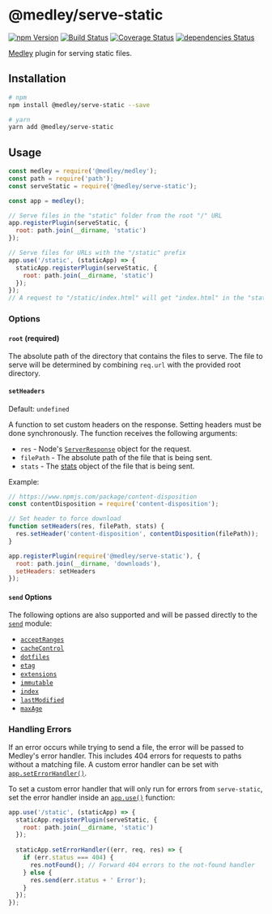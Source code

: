 # @medley/serve-static

[![npm Version](https://img.shields.io/npm/v/@medley/serve-static.svg)](https://www.npmjs.com/package/@medley/serve-static)
[![Build Status](https://travis-ci.org/medleyjs/serve-static.svg?branch=master)](https://travis-ci.org/medleyjs/serve-static)
[![Coverage Status](https://coveralls.io/repos/github/medleyjs/serve-static/badge.svg?branch=master)](https://coveralls.io/github/medleyjs/serve-static?branch=master)
[![dependencies Status](https://img.shields.io/david/medleyjs/serve-static.svg)](https://david-dm.org/medleyjs/serve-static)

[Medley](https://www.npmjs.com/package/@medley/medley) plugin for serving static files.

## Installation

```sh
# npm
npm install @medley/serve-static --save

# yarn
yarn add @medley/serve-static
```

## Usage

```js
const medley = require('@medley/medley');
const path = require('path');
const serveStatic = require('@medley/serve-static');

const app = medley();

// Serve files in the "static" folder from the root "/" URL
app.registerPlugin(serveStatic, {
  root: path.join(__dirname, 'static')
});

// Serve files for URLs with the "/static" prefix
app.use('/static', (staticApp) => {
  staticApp.registerPlugin(serveStatic, {
    root: path.join(__dirname, 'static')
  });
});
// A request to "/static/index.html" will get "index.html" in the "static" folder
```

### Options

#### `root` (required)

The absolute path of the directory that contains the files to serve.
The file to serve will be determined by combining `req.url` with the
provided root directory.

#### `setHeaders`

Default: `undefined`

A function to set custom headers on the response. Setting headers must be done
synchronously. The function receives the following arguments:

+ `res` - Node's [`ServerResponse`](https://nodejs.org/api/http.html#http_class_http_serverresponse) object for the request.
+ `filePath` - The absolute path of the file that is being sent.
+ `stats` - The [stats](https://nodejs.org/api/fs.html#fs_class_fs_stats) object of the file that is being sent.

Example:

```js
// https://www.npmjs.com/package/content-disposition
const contentDisposition = require('content-disposition');

// Set header to force download
function setHeaders(res, filePath, stats) {
  res.setHeader('content-disposition', contentDisposition(filePath));
}

app.registerPlugin(require('@medley/serve-static'), {
  root: path.join(__dirname, 'downloads'),
  setHeaders: setHeaders
});
```

#### `send` Options

The following options are also supported and will be passed directly to the
[`send`](https://www.npmjs.com/package/send) module:

+ [`acceptRanges`](https://www.npmjs.com/package/send#acceptranges)
+ [`cacheControl`](https://www.npmjs.com/package/send#cachecontrol)
+ [`dotfiles`](https://www.npmjs.com/package/send#dotfiles)
+ [`etag`](https://www.npmjs.com/package/send#etag)
+ [`extensions`](https://www.npmjs.com/package/send#extensions)
+ [`immutable`](https://www.npmjs.com/package/send#immutable)
+ [`index`](https://www.npmjs.com/package/send#index)
+ [`lastModified`](https://www.npmjs.com/package/send#lastmodified)
+ [`maxAge`](https://www.npmjs.com/package/send#maxage)

### Handling Errors

If an error occurs while trying to send a file, the error will be passed to Medley's error handler.
This includes 404 errors for requests to paths without a matching file. A custom error handler can
be set with [`app.setErrorHandler()`](https://github.com/medleyjs/medley/blob/master/docs/App.md#set-error-handler).

To set a custom error handler that will only run for errors from `serve-static`, set the error
handler inside an [`app.use()`](https://github.com/medleyjs/medley/blob/master/docs/App.md#use)
function:

```js
app.use('/static', (staticApp) => {
  staticApp.registerPlugin(serveStatic, {
    root: path.join(__dirname, 'static')
  });
  
  staticApp.setErrorHandler((err, req, res) => {
    if (err.status === 404) {
      res.notFound(); // Forward 404 errors to the not-found handler
    } else {
      res.send(err.status + ' Error');
    }
  });
});
```
